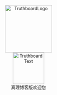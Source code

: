 <p align="center">
  <img alt="TruthboardLogo" src="https://truthboardwiki.github.io/img/truthboard2.png" width="150px"/><br/>
  <img alt="TruthboardText" src="https://s1.ax1x.com/2023/04/22/p9VFPSI.png" width="100px"/><br/>
  真理博客版欢迎您
</p>

